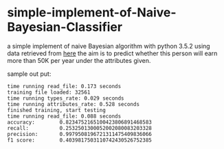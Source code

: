 # simple-implement-of-Naive-Bayesian-Classifier
a simple implement of naive Bayesian algorithm with python 3.5.2
using data retrieved from [here](https://archive.ics.uci.edu/ml/datasets/Adult)
the aim is to predict whether this person will earn more than 50K per year under the attributes given.

sample out put:
```
time running read_file: 0.173 seconds
training file loaded: 32561
time running types_rate: 0.029 seconds
time running attributes_rate: 0.528 seconds
finished training, start testing
time running read_file: 0.088 seconds
accuracy:        0.8234752165100423806891468583
recall:          0.2532501300052002080083203328
precision:       0.9979508196721311475409836066
f1 score:        0.4039817503110742430526752385
```
